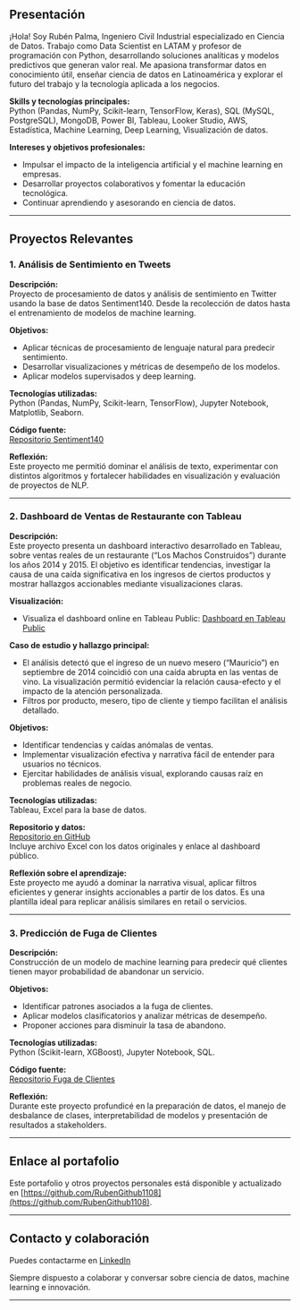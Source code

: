 ## Presentación

¡Hola! Soy Rubén Palma, Ingeniero Civil Industrial especializado en Ciencia de Datos. Trabajo como Data Scientist en LATAM y profesor de programación con Python, desarrollando soluciones analíticas y modelos predictivos que generan valor real. Me apasiona transformar datos en conocimiento útil, enseñar ciencia de datos en Latinoamérica y explorar el futuro del trabajo y la tecnología aplicada a los negocios.

**Skills y tecnologías principales:**  
Python (Pandas, NumPy, Scikit-learn, TensorFlow, Keras), SQL (MySQL, PostgreSQL), MongoDB, Power BI, Tableau, Looker Studio, AWS, Estadística, Machine Learning, Deep Learning, Visualización de datos.

**Intereses y objetivos profesionales:**
- Impulsar el impacto de la inteligencia artificial y el machine learning en empresas.
- Desarrollar proyectos colaborativos y fomentar la educación tecnológica.
- Continuar aprendiendo y asesorando en ciencia de datos.

***

## Proyectos Relevantes

### 1. Análisis de Sentimiento en Tweets

**Descripción:**  
Proyecto de procesamiento de datos y análisis de sentimiento en Twitter usando la base de datos Sentiment140. Desde la recolección de datos hasta el entrenamiento de modelos de machine learning.

**Objetivos:**  
- Aplicar técnicas de procesamiento de lenguaje natural para predecir sentimiento.
- Desarrollar visualizaciones y métricas de desempeño de los modelos.
- Aplicar modelos supervisados y deep learning.

**Tecnologías utilizadas:**  
Python (Pandas, NumPy, Scikit-learn, TensorFlow), Jupyter Notebook, Matplotlib, Seaborn.

**Código fuente:**  
[Repositorio Sentiment140](https://github.com/RubenPalma1108/An-lisis-de-Sentimientos-en-Tweets)

**Reflexión:**  
Este proyecto me permitió dominar el análisis de texto, experimentar con distintos algoritmos y fortalecer habilidades en visualización y evaluación de proyectos de NLP.

***

### 2. Dashboard de Ventas de Restaurante con Tableau

**Descripción:**  
Este proyecto presenta un dashboard interactivo desarrollado en Tableau, sobre ventas reales de un restaurante (“Los Machos Construidos”) durante los años 2014 y 2015. El objetivo es identificar tendencias, investigar la causa de una caída significativa en los ingresos de ciertos productos y mostrar hallazgos accionables mediante visualizaciones claras.

**Visualización:**  
- Visualiza el dashboard online en Tableau Public: [Dashboard en Tableau Public](https://public.tableau.com/shared/JJP3D5FTT?:display_count=n&:origin=viz_share_link)

**Caso de estudio y hallazgo principal:**

- El análisis detectó que el ingreso de un nuevo mesero (“Mauricio”) en septiembre de 2014 coincidió con una caída abrupta en las ventas de vino. La visualización permitió evidenciar la relación causa-efecto y el impacto de la atención personalizada.
- Filtros por producto, mesero, tipo de cliente y tiempo facilitan el análisis detallado.

**Objetivos:**  
- Identificar tendencias y caídas anómalas de ventas.
- Implementar visualización efectiva y narrativa fácil de entender para usuarios no técnicos.
- Ejercitar habilidades de análisis visual, explorando causas raíz en problemas reales de negocio.

**Tecnologías utilizadas:**  
Tableau, Excel para la base de datos.

**Repositorio y datos:**  
[Repositorio en GitHub](https://github.com/RubenGithub1108/Restaurante-Tableau-Dashboard)  
Incluye archivo Excel con los datos originales y enlace al dashboard público.

**Reflexión sobre el aprendizaje:**  
Este proyecto me ayudó a dominar la narrativa visual, aplicar filtros eficientes y generar insights accionables a partir de los datos. Es una plantilla ideal para replicar análisis similares en retail o servicios.

***

### 3. Predicción de Fuga de Clientes

**Descripción:**  
Construcción de un modelo de machine learning para predecir qué clientes tienen mayor probabilidad de abandonar un servicio.

**Objetivos:**  

- Identificar patrones asociados a la fuga de clientes.
- Aplicar modelos clasificatorios y analizar métricas de desempeño.
- Proponer acciones para disminuir la tasa de abandono.

**Tecnologías utilizadas:**  
Python (Scikit-learn, XGBoost), Jupyter Notebook, SQL.

**Código fuente:**  
[Repositorio Fuga de Clientes](https://github.com/RubenPalma1108/churn-prediction)

**Reflexión:**  
Durante este proyecto profundicé en la preparación de datos, el manejo de desbalance de clases, interpretabilidad de modelos y presentación de resultados a stakeholders.

***

## Enlace al portafolio

Este portafolio y otros proyectos personales está disponible y actualizado en [https://github.com/RubenGithub1108](https://github.com/RubenGithub1108).

***


## Contacto y colaboración

Puedes contactarme en [LinkedIn](https://www.linkedin.com/in/rub%C3%A9n-fernando-palma-medina/)

Siempre dispuesto a colaborar y conversar sobre ciencia de datos, machine learning e innovación.

***
